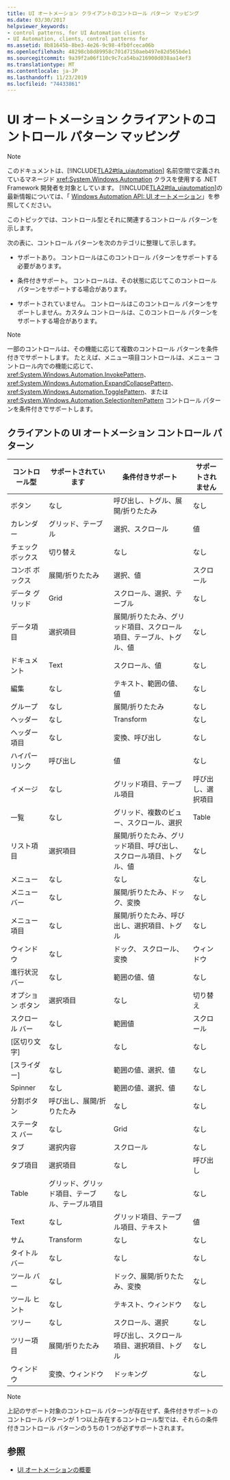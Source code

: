 ```yaml
---
title: UI オートメーション クライアントのコントロール パターン マッピング
ms.date: 03/30/2017
helpviewer_keywords:
- control patterns, for UI Automation clients
- UI Automation, clients, control patterns for
ms.assetid: 8b81645b-8be3-4e26-9c98-4fb0fceca06b
ms.openlocfilehash: 48298cb8d89958c701d7150aeb497e82d565bde1
ms.sourcegitcommit: 9a39f2a06f110c9c7ca54ba216900d038aa14ef3
ms.translationtype: MT
ms.contentlocale: ja-JP
ms.lasthandoff: 11/23/2019
ms.locfileid: "74433861"
---
```

# <a name="control-pattern-mapping-for-ui-automation-clients"></a>UI オートメーション クライアントのコントロール パターン マッピング
> [!NOTE]
> このドキュメントは、[!INCLUDE[TLA2#tla_uiautomation](../../../includes/tla2sharptla-uiautomation-md.md)] 名前空間で定義されているマネージド <xref:System.Windows.Automation> クラスを使用する .NET Framework 開発者を対象としています。 [!INCLUDE[TLA2#tla_uiautomation](../../../includes/tla2sharptla-uiautomation-md.md)]の最新情報については、「 [Windows Automation API: UI オートメーション](/windows/win32/winauto/entry-uiauto-win32)」を参照してください。  
  
 このトピックでは、コントロール型とそれに関連するコントロール パターンを示します。  
  
 次の表に、コントロール パターンを次のカテゴリに整理して示します。  
  
- サポートあり。 コントロールはこのコントロール パターンをサポートする必要があります。  
  
- 条件付きサポート。 コントロールは、その状態に応じてこのコントロール パターンをサポートする場合があります。  
  
- サポートされていません。 コントロールはこのコントロール パターンをサポートしません。カスタム コントロールは、このコントロール パターンをサポートする場合があります。  
  
> [!NOTE]
> 一部のコントロールは、その機能に応じて複数のコントロール パターンを条件付きでサポートします。 たとえば、メニュー項目コントロールは、メニュー コントロール内での機能に応じて、 <xref:System.Windows.Automation.InvokePattern>、 <xref:System.Windows.Automation.ExpandCollapsePattern>、 <xref:System.Windows.Automation.TogglePattern>、または <xref:System.Windows.Automation.SelectionItemPattern> コントロール パターンを条件付きでサポートします。  
  
<a name="control_mapping_clients"></a>   
## <a name="ui-automation-control-patterns-for-clients"></a>クライアントの UI オートメーション コントロール パターン  
  
|コントロール型|サポートされています|条件付きサポート|サポートされません|  
|------------------|---------------|-------------------------|-------------------|  
|ボタン|なし|呼び出し、トグル、展開/折りたたみ|なし|  
|カレンダー|グリッド、テーブル|選択、スクロール|値|  
|チェック ボックス|切り替え|なし|なし|  
|コンボ ボックス|展開/折りたたみ|選択、値|スクロール|  
|データ グリッド|Grid|スクロール、選択、テーブル|なし|  
|データ項目|選択項目|展開/折りたたみ、グリッド項目、スクロール項目、テーブル、トグル、値|なし|  
|ドキュメント|Text|スクロール、値|なし|  
|編集|なし|テキスト、範囲の値、値|なし|  
|グループ|なし|展開/折りたたみ|なし|  
|ヘッダー|なし|Transform|なし|  
|ヘッダー項目|なし|変換、呼び出し|なし|  
|ハイパーリンク|呼び出し|値|なし|  
|イメージ|なし|グリッド項目、テーブル項目|呼び出し、選択項目|  
|一覧|なし|グリッド、複数のビュー、スクロール、選択|Table|  
|リスト項目|選択項目|展開/折りたたみ、グリッド項目、呼び出し、スクロール項目、トグル、値|なし|  
|メニュー|なし|なし|なし|  
|メニュー バー|なし|展開/折りたたみ、ドック、変換|なし|  
|メニュー項目|なし|展開/折りたたみ、呼び出し、選択項目、トグル|なし|  
|ウィンドウ|なし|ドック、 スクロール、変換|ウィンドウ|  
|進行状況バー|なし|範囲の値、値|なし|  
|オプション ボタン|選択項目|なし|切り替え|  
|スクロール バー|なし|範囲値|スクロール|  
|[区切り文字]|なし|なし|なし|  
|[スライダー]|なし|範囲の値、選択、値|なし|  
|Spinner|なし|範囲の値、選択、値|なし|  
|分割ボタン|呼び出し、展開/折りたたみ|なし|なし|  
|ステータス バー|なし|Grid|なし|  
|タブ|選択内容|スクロール|なし|  
|タブ項目|選択項目|なし|呼び出し|  
|Table|グリッド、グリッド項目、テーブル、テーブル項目|なし|なし|  
|Text|なし|グリッド項目、テーブル項目、テキスト|値|  
|サム|Transform|なし|なし|  
|タイトル バー|なし|なし|なし|  
|ツール バー|なし|ドック、展開/折りたたみ、変換|なし|  
|ツール ヒント|なし|テキスト、ウィンドウ|なし|  
|ツリー|なし|スクロール、選択|なし|  
|ツリー項目|展開/折りたたみ|呼び出し、スクロール項目、選択項目、トグル|なし|  
|ウィンドウ|変換、ウィンドウ|ドッキング|なし|  
  
> [!NOTE]
> 上記のサポート対象のコントロール パターンが存在せず、条件付きサポートのコントロール パターンが 1 つ以上存在するコントロール型では、それらの条件付きコントロール パターンのうちの 1 つが必ずサポートされます。  
  
## <a name="see-also"></a>参照

- [UI オートメーションの概要](ui-automation-overview.md)
